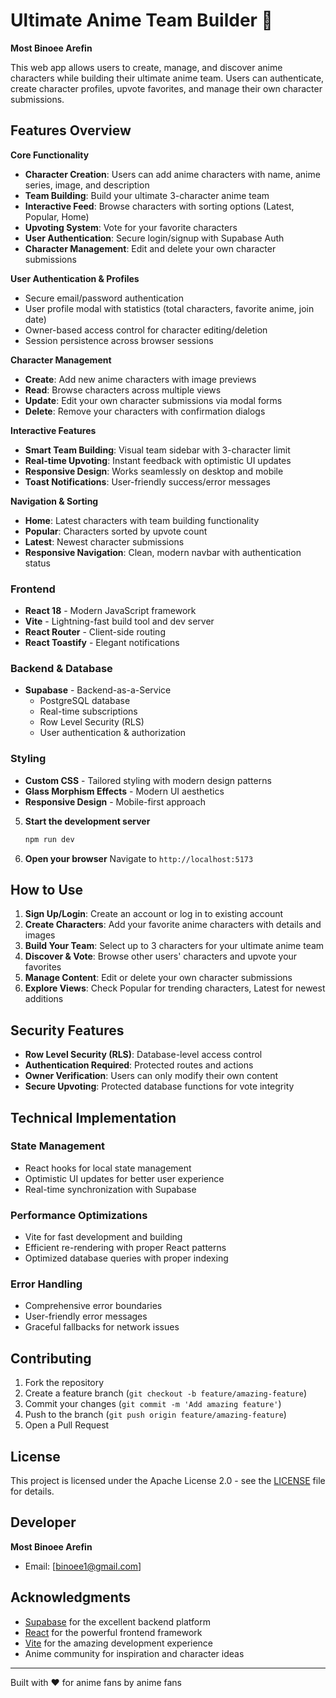 # Ultimate Anime Team Builder 🌟

  **Most Binoee Arefin**

This web app allows users to create, manage, and discover anime characters while building their ultimate anime team. Users can authenticate, create character profiles, upvote favorites, and manage their own character submissions.



##  Features Overview

 **Core Functionality**
- **Character Creation**: Users can add anime characters with name, anime series, image, and description
- **Team Building**: Build your ultimate 3-character anime team
- **Interactive Feed**: Browse characters with sorting options (Latest, Popular, Home)
- **Upvoting System**: Vote for your favorite characters
- **User Authentication**: Secure login/signup with Supabase Auth
- **Character Management**: Edit and delete your own character submissions

**User Authentication & Profiles**
- Secure email/password authentication
- User profile modal with statistics (total characters, favorite anime, join date)
- Owner-based access control for character editing/deletion
- Session persistence across browser sessions

**Character Management**
- **Create**: Add new anime characters with image previews
- **Read**: Browse characters across multiple views
- **Update**: Edit your own character submissions via modal forms
- **Delete**: Remove your characters with confirmation dialogs

**Interactive Features**
- **Smart Team Building**: Visual team sidebar with 3-character limit
- **Real-time Upvoting**: Instant feedback with optimistic UI updates
- **Responsive Design**: Works seamlessly on desktop and mobile
- **Toast Notifications**: User-friendly success/error messages

 **Navigation & Sorting**
- **Home**: Latest characters with team building functionality
- **Popular**: Characters sorted by upvote count
- **Latest**: Newest character submissions
- **Responsive Navigation**: Clean, modern navbar with authentication status


### **Frontend**
- **React 18** - Modern JavaScript framework
- **Vite** - Lightning-fast build tool and dev server
- **React Router** - Client-side routing
- **React Toastify** - Elegant notifications

### **Backend & Database**
- **Supabase** - Backend-as-a-Service
  - PostgreSQL database
  - Real-time subscriptions
  - Row Level Security (RLS)
  - User authentication & authorization

### **Styling**
- **Custom CSS** - Tailored styling with modern design patterns
- **Glass Morphism Effects** - Modern UI aesthetics
- **Responsive Design** - Mobile-first approach




5. **Start the development server**
   ```bash
   npm run dev
   ```

6. **Open your browser**
   Navigate to `http://localhost:5173`

## How to Use

1. **Sign Up/Login**: Create an account or log in to existing account
2. **Create Characters**: Add your favorite anime characters with details and images
3. **Build Your Team**: Select up to 3 characters for your ultimate anime team
4. **Discover & Vote**: Browse other users' characters and upvote your favorites
5. **Manage Content**: Edit or delete your own character submissions
6. **Explore Views**: Check Popular for trending characters, Latest for newest additions

## Security Features

- **Row Level Security (RLS)**: Database-level access control
- **Authentication Required**: Protected routes and actions
- **Owner Verification**: Users can only modify their own content
- **Secure Upvoting**: Protected database functions for vote integrity


## Technical Implementation

### **State Management**
- React hooks for local state management
- Optimistic UI updates for better user experience
- Real-time synchronization with Supabase

### **Performance Optimizations**
- Vite for fast development and building
- Efficient re-rendering with proper React patterns
- Optimized database queries with proper indexing

### **Error Handling**
- Comprehensive error boundaries
- User-friendly error messages
- Graceful fallbacks for network issues

## Contributing

1. Fork the repository
2. Create a feature branch (`git checkout -b feature/amazing-feature`)
3. Commit your changes (`git commit -m 'Add amazing feature'`)
4. Push to the branch (`git push origin feature/amazing-feature`)
5. Open a Pull Request

## License

This project is licensed under the Apache License 2.0 - see the [LICENSE](LICENSE) file for details.

## Developer

**Most Binoee Arefin**
- Email: [binoee1@gmail.com]

## Acknowledgments

- [Supabase](https://supabase.com/) for the excellent backend platform
- [React](https://reactjs.org/) for the powerful frontend framework
- [Vite](https://vitejs.dev/) for the amazing development experience
- Anime community for inspiration and character ideas

---

Built with ❤️ for anime fans by anime fans